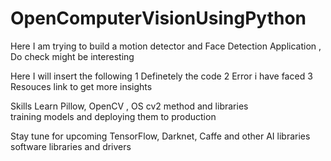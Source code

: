 # OpenComputerVisionUsingPython
Here  I am trying to build a motion detector and Face Detection Application , Do check might be interesting 

Here I will insert the following 
1 Definetely the code 
2 Error i have faced
3 Resouces link to get more insights

Skills Learn Pillow, OpenCV , OS 
cv2 method and libraries   
training models and deploying them to production

Stay tune for upcoming 
TensorFlow, Darknet, Caffe and other AI libraries 
software libraries and drivers
